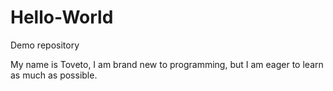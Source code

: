 # Hello-World
Demo repository

My name is Toveto, I am brand new to programming, but I am eager to learn as much as possible.
